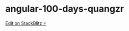 # angular-100-days-quangzr

[Edit on StackBlitz ⚡️](https://stackblitz.com/edit/angular-100-days-quangzr)